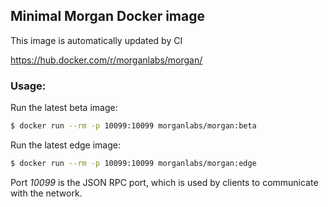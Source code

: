 ## Minimal Morgan Docker image
This image is automatically updated by CI

https://hub.docker.com/r/morganlabs/morgan/

### Usage:
Run the latest beta image:
```bash
$ docker run --rm -p 10099:10099 morganlabs/morgan:beta
```

Run the latest edge image:
```bash
$ docker run --rm -p 10099:10099 morganlabs/morgan:edge
```

Port *10099* is the JSON RPC port, which is used by clients to communicate with the network.
